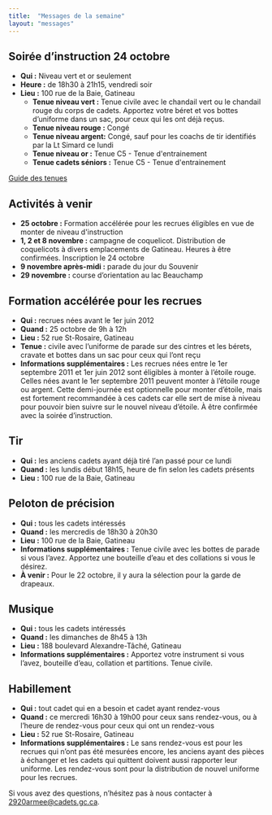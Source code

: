 ```yaml
---
title:  "Messages de la semaine"
layout: "messages"
---
```


## Soirée d’instruction 24 octobre
- **Qui :** Niveau vert et or seulement
- **Heure :** de 18h30 à 21h15, vendredi soir
- **Lieu :** 100 rue de la Baie, Gatineau
  - **Tenue niveau vert :** Tenue civile avec le chandail vert ou le chandail rouge du corps de cadets. Apportez votre béret et vos bottes d’uniforme dans un sac, pour ceux qui les ont déjà reçus.
  - **Tenue niveau rouge :** Congé
  - **Tenue niveau argent:** Congé, sauf pour les coachs de tir identifiés par la Lt Simard ce lundi
  - **Tenue niveau or :** Tenue C5 - Tenue d'entrainement
  - **Tenue cadets séniors :** Tenue C5 - Tenue d'entrainement

[Guide des tenues](https://cc2920.ca/docs/ressources/guide_uniforme.v3.pdf)


## Activités à venir
- **25 octobre :** Formation accélérée pour les recrues éligibles en vue de monter de niveau d'instruction 
- **1, 2 et 8 novembre :** campagne de coquelicot. Distribution de coquelicots à divers emplacements de Gatineau. Heures à être confirmées. Inscription le 24 octobre
- **9 novembre après-midi :** parade du jour du Souvenir
- **29 novembre :** course d’orientation au lac Beauchamp


## Formation accélérée pour les recrues
- **Qui :** recrues nées avant le 1er juin 2012
- **Quand :** 25 octobre de 9h à 12h
- **Lieu :** 52 rue St-Rosaire, Gatineau
- **Tenue :** civile avec l’uniforme de parade sur des cintres et les bérets, cravate et bottes dans un sac pour ceux qui l’ont reçu
- **Informations supplémentaires :** Les recrues nées entre le 1er septembre 2011 et 1er juin 2012 sont éligibles à monter à l’étoile rouge. Celles nées avant le 1er septembre 2011 peuvent monter à l’étoile rouge ou argent. Cette demi-journée est optionnelle pour monter d’étoile, mais est fortement recommandée à ces cadets car elle sert de mise à niveau pour pouvoir bien suivre sur le nouvel niveau d’étoile. À être confirmée avec la soirée d’instruction.


## Tir
- **Qui :** les anciens cadets ayant déjà tiré l’an passé pour ce lundi
- **Quand :** les lundis début 18h15, heure de fin selon les cadets présents
- **Lieu :** 100 rue de la Baie, Gatineau


## Peloton de précision
- **Qui :** tous les cadets intéressés  
- **Quand :** les mercredis de 18h30 à 20h30  
- **Lieu :** 100 rue de la Baie, Gatineau  
- **Informations supplémentaires :** Tenue civile avec les bottes de parade si vous l’avez. Apportez une bouteille d’eau et des collations si vous le désirez.
- **À venir :** Pour le 22 octobre, il y aura la sélection pour la garde de drapeaux.


## Musique
- **Qui :** tous les cadets intéressés
- **Quand :** les dimanches de 8h45 à 13h
- **Lieu :** 188 boulevard Alexandre-Tâché, Gatineau
- **Informations supplémentaires :** Apportez votre instrument si vous l’avez, bouteille d’eau, collation et partitions. Tenue civile.
  

## Habillement
- **Qui :** tout cadet qui en a besoin et cadet ayant rendez-vous  
- **Quand :** ce mercredi 16h30 à 19h00 pour ceux sans rendez-vous, ou à l’heure de rendez-vous pour ceux qui ont un rendez-vous  
- **Lieu :** 52 rue St-Rosaire, Gatineau  
- **Informations supplémentaires :** Le sans rendez-vous est pour les recrues qui n’ont pas été mesurées encore, les anciens ayant des pièces à échanger et les cadets qui quittent doivent aussi rapporter leur uniforme. Les rendez-vous sont pour la distribution de nouvel uniforme pour les recrues.


Si vous avez des questions, n’hésitez pas à nous contacter à <2920armee@cadets.gc.ca>.
